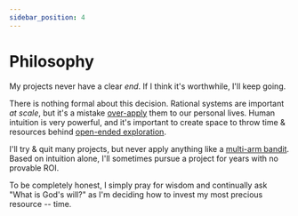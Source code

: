 ```yaml
---
sidebar_position: 4
---
```


# Philosophy

My projects never have a clear _end_. If I think it's worthwhile, I'll keep going.

There is nothing formal about this decision. Rational systems are important _at scale_, but it's a mistake [over-apply](https://metarationality.com/stem-fluidity-bridge) them to our personal lives. Human intuition is very powerful, and it's important to create space to throw time & resources behind [open-ended exploration](https://www.palladiummag.com/2022/01/06/quit-your-job/).

I'll try & quit many projects, but never apply anything like a [multi-arm bandit](https://en.wikipedia.org/wiki/Multi-armed_bandit). Based on intuition alone, I'll sometimes pursue a project for years with no provable ROI.

To be completely honest, I simply pray for wisdom and continually ask "What is God's will?" as I'm deciding how to invest my most precious resource -- time.
